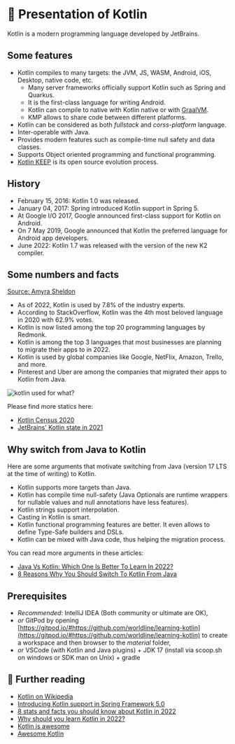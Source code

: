 # 🚀 Presentation of Kotlin

Kotlin is a modern programming language developed by JetBrains.

## Some features

- Kotlin compiles to many targets: the JVM, JS, WASM, Android, iOS, Desktop, native code, etc.
  - Many server frameworks officially support Kotlin such as Spring and Quarkus.
  - It is the first-class language for writing Android.
  - Kotlin can compile to native with Kotlin native or with [GraalVM](https://www.graalvm.org/).
  - KMP allows to share code between different platforms.
- Kotlin can be considered as both _fullstack_ and _corss-platform_ language.
- Inter-operable with Java.
- Provides modern features such as compile-time null safety and data classes.
- Supports Object oriented programming and functional programming.
- [Kotlin KEEP](https://github.com/Kotlin/KEEP) is its open source evolution process.

## History

- February 15, 2016: Kotlin 1.0 was released.
- January 04, 2017: Spring introduced Kotlin support in Spring 5.
- At Google I/O 2017, Google announced first-class support for Kotlin on Android.
- On 7 May 2019, Google announced that Kotlin the preferred language for Android app developers.
- June 2022: Kotlin 1.7 was released with the version of the new K2 compiler.

## Some numbers and facts

[Source: Amyra Sheldon](https://medium.com/predict/8-stats-and-fact-you-should-know-about-kotlin-in-2021-b41133a1834)

- As of 2022, Kotlin is used by 7.8% of the industry experts.
- According to StackOverflow, Kotlin was the 4th most beloved language in 2020 with 62.9% votes.
- Kotlin is now listed among the top 20 programming languages by Redmonk.
- Kotlin is among the top 3 languages that most businesses are planning to migrate their apps to in 2022.
- Kotlin is used by global companies like Google, NetFlix, Amazon, Trello, and more.
- Pinterest and Uber are among the companies that migrated their apps to Kotlin from Java.

![kotlin used for what?](../../assets/kotlin-used-for.png)

Please find more statics here:

- [Kotlin Census 2020](https://www.jetbrains.com/lp/kotlin-census-2020/)
- [JetBrains' Kotlin state in 2021](https://www.jetbrains.com/lp/devecosystem-2021/kotlin/)

## Why switch from Java to Kotlin

Here are some arguments that motivate switching from Java (version 17 LTS at the time of writing) to Kotlin.

- Kotlin supports more targets than Java.
- Kotlin has compile time null-safety (Java Optionals are runtime wrappers for nullable values and null annotations have less features).
- Kotlin strings support interpolation.
- Casting in Kotlin is smart.
- Kotlin functional programming features are better. It even allows to define Type-Safe builders and DSLs.
- Kotlin can be mixed with Java code, thus helping the migration process.

You can read more arguments in these articles:

- [Java Vs Kotlin: Which One Is Better To Learn In 2022?](https://codersera.com/blog/java-vs-kotlin/)
- [8 Reasons Why You Should Switch To Kotlin From Java](https://www.geeksforgeeks.org/8-reasons-why-you-should-switch-to-kotlin-from-java)

## Prerequisites

- _Recommended_: IntelliJ IDEA (Both community or ultimate are OK),
- _or_ GitPod by opening [https://gitpod.io/#https://github.com/worldline/learning-kotlin](https://gitpod.io/#https://github.com/worldline/learning-kotlin) to create a workspace and then browser to the _material_ folder,
- _or_ VSCode (with Kotlin and Java plugins) + JDK 17 (install via scoop.sh on windows or SDK man on Unix) + gradle

## 📖 Further reading

- [Kotlin on Wikipedia](<https://en.wikipedia.org/wiki/Kotlin_(programming_language)>)
- [Introducing Kotlin support in Spring Framework 5.0](https://spring.io/blog/2017/01/04/introducing-kotlin-support-in-spring-framework-5-0)
- [8 stats and facts you should know about Kotlin in 2022](https://medium.com/predict/8-stats-and-fact-you-should-know-about-kotlin-in-2021-b41133a1834)
- [Why should you learn Kotlin in 2022?](https://dev.to/aashiya123/why-should-you-learn-kotlin-in-2021-57e2)
- [Kotlin is awesome](https://kotlin.link/)
- [Awesome Kotlin](https://kotlin.libhunt.com/)
